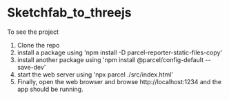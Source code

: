 # Sketchfab_to_threejs
To see the project 
1. Clone the repo
2. install a package using 'npm install -D parcel-reporter-static-files-copy'
3. install another package using 'npm install @parcel/config-default --save-dev'
4. start the web server using 'npx parcel ./src/index.html'
5. Finally, open the web browser and browse http://localhost:1234 and the app should be running. 
